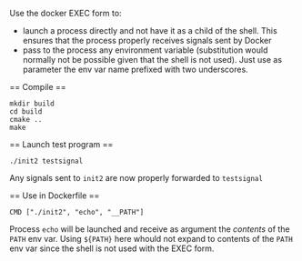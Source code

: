 Use the docker EXEC form to:
* launch a process directly and not have it as a child of the shell. This ensures that the process properly receives signals sent by Docker
* pass to the process any environment variable (substitution would normally not be possible given that the shell is not used). Just use as parameter the env var name prefixed with two underscores.

== Compile ==
```
mkdir build
cd build
cmake ..
make
```

== Launch test program ==
```
./init2 testsignal
```
Any signals sent to `init2` are now properly forwarded to `testsignal`

== Use in Dockerfile ==
```
CMD ["./init2", "echo", "__PATH"]
```
Process `echo` will be launched and receive as argument the *contents* of the `PATH` env var. Using `${PATH}` here whould not expand to contents of the `PATH` env var since the shell is not used with the EXEC form.
